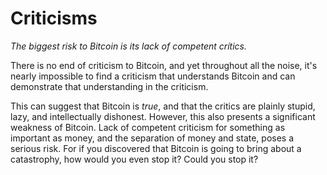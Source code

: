 # Criticisms

*The biggest risk to Bitcoin is its lack of
 competent crítics.*

There is no end of criticism to Bitcoin, and
 yet throughout all the noise, it's nearly
 impossible to find a criticism that understands
 Bitcoin and can demonstrate that understanding
 in the criticism.

This can suggest that Bitcoin is *true*, and
 that the critics are plainly stupid,
 lazy, and intellectually dishonest. However,
 this also presents a significant weakness of
 Bitcoin. Lack of competent criticism for 
 something as important as money, and the 
 separation of money and state, poses a serious
 risk. For if you discovered that Bitcoin is 
 going to bring about a catastrophy, 
 how would you even stop it?
 Could you stop it?
 

